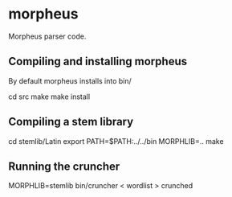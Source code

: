 morpheus
========

Morpheus parser code.

Compiling and installing morpheus
---------------------------------

By default morpheus installs into bin/

  cd src
  make
  make install

Compiling a stem library
------------------------

  cd stemlib/Latin
  export PATH=$PATH:../../bin
  MORPHLIB=.. make

Running the cruncher
--------------------

MORPHLIB=stemlib bin/cruncher < wordlist > crunched
